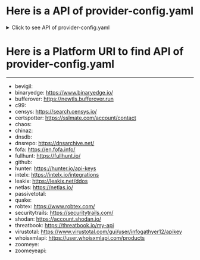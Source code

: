
# Here is a API of  provider-config.yaml

<details>
  <summary>Click to see API of  provider-config.yaml  </summary>

---
---


```
bevigil: [fjxPEPpo7eHKe4SC]
binaryedge: [e9e1ad56-030b-491b-a142-e0dc0119ceb7]
bufferover: []
c99: []
censys: [a9dd00df-80fc-4364-89f6-eefb1b850c8e]
certspotter: [k58173_T7q1J5xCRyVWPqnwSB2I]
chaos: []
chinaz: []
dnsdb: []
dnsrepo: []
fofa: [ff999039b4cf7674ba9cee0224531731]
fullhunt: [7afb9a7d-3a57-47bc-96da-c3f6da4f710a]
github: []
hunter: [c7039033d1f4dbb9dc7c7c1dcf335a6e6383103c]
intelx: [e74919b0-85ae-4a21-a463-3346b7c69fe3]
leakix: [y20xmBZTzSMI5bd2c6gOiaTn6LIXH6Sqj67kTwurGfp9NjfV]
netlas: [O7VSsny1DqOPUic9V1wx6oLHSPH7bMvI]
passivetotal: []
quake: []
robtex: []
securitytrails: [S4kX17xdGtRCS_dmxgZ4MUGFTkfiQUR2]
shodan: [eSNTXCYrJmRSedE4hufSBIFjAxAQkEoO]
threatbook: [a79c769b6a0c426892a4983d237155f369e338396e46475bb98f5fe312919e53]
virustotal: [591e91fc74b9f00acfde7ffd5e1d2152bbe9342bd5bd65777f7cc4d18ff32702]
whoisxmlapi: [at_h1b8Af4JZEMhouqUN7JN32j1ZUh7J]
zoomeye: [2EF46fAD-15D6-6F16B-53e9-63a5f773889]
zoomeyeapi: []

```



</details>


# Here is a Platform URl to find  API of  provider-config.yaml
---
- bevigil:  
- binaryedge:  https://www.binaryedge.io/
- bufferover:  https://newtls.bufferover.run
- c99:  
- censys:   https://search.censys.io/
- certspotter:  https://sslmate.com/account/contact
- chaos:  
- chinaz:  
- dnsdb: 
- dnsrepo:  https://dnsarchive.net/
- fofa:  https://en.fofa.info/
- fullhunt:  https://fullhunt.io/
- github:  
- hunter:  https://hunter.io/api-keys
- intelx:   https://intelx.io/integrations
- leakix:  https://leakix.net/ddos
- netlas:   https://netlas.io/
- passivetotal: 
- quake:  
- robtex: https://www.robtex.com/
- securitytrails:   https://securitytrails.com/
- shodan:  https://account.shodan.io/
- threatbook:  https://threatbook.io/my-api
- virustotal:  https://www.virustotal.com/gui/user/infogathyer12/apikey
- whoisxmlapi:  https://user.whoisxmlapi.com/products
- zoomeye:  
- zoomeyeapi:  




  
 













